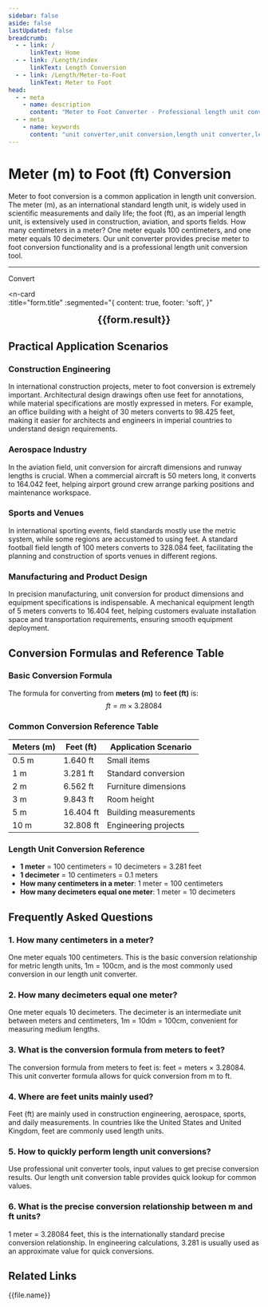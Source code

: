```yaml
---
sidebar: false
aside: false
lastUpdated: false
breadcrumb:
  - - link: /
      linkText: Home
  - - link: /Length/index
      linkText: Length Conversion
  - - link: /Length/Meter-to-Foot
      linkText: Meter to Foot
head:
  - - meta
    - name: description
      content: "Meter to Foot Converter - Professional length unit conversion tool. Supports precise m to ft conversion, provides unit converter, length unit conversion table and dimension conversion. How many centimeters in a meter? How many decimeters equal one meter? Professional answers to meter unit conversion questions."
  - - meta
    - name: keywords
      content: "unit converter,unit conversion,length unit converter,length unit conversion,dimension conversion,length unit conversion table,how many centimeters in a meter,how many decimeters equal one meter,meter,how many centimeters in a decimeter,one meter,meter in English,meter unit,m unit,decimeter,meter,how many centimeters equal one meter,1m equals how many cm,one meter,meter and centimeter conversion,what is m unit,how much is 1m,1 meter equals how many centimeters"
---
```

# Meter (m) to Foot (ft) Conversion

Meter to foot conversion is a common application in length unit conversion. The meter (m), as an international standard length unit, is widely used in scientific measurements and daily life; the foot (ft), as an imperial length unit, is extensively used in construction, aviation, and sports fields. How many centimeters in a meter? One meter equals 100 centimeters, and one meter equals 10 decimeters. Our unit converter provides precise meter to foot conversion functionality and is a professional length unit conversion tool.

---
<script setup>
import { onMounted, reactive, inject, ref } from 'vue'
import { NButton, NForm, NFormItem, NInput, NInputNumber, NSelect, NCard, useMessage,NGrid ,NGi } from 'naive-ui'
import { defineClientComponent } from 'vitepress'
import { Length } from '../files';
const seoKey = ['unit converter','unit conversion','length unit converter','length unit conversion','dimension conversion','length unit conversion','length unit conversion table','how many centimeters in a meter','how many decimeters equal one meter','meter','how many centimeters in a meter','how many centimeters in a decimeter','one meter','meter in English','meter unit','m unit','decimeter','meter','how many centimeters equal one meter','meter','1m equals how many cm','one meter','meter and centimeter conversion','m unit','what is k unit','how many centimeters equal one meter','what is m unit','how much is 1m','1 meter equals how many centimeters','m']
const convert = inject('convert')

const form = reactive({
  number: null,
  result: '',
  title:'Meter (m) to Foot (ft) Length Unit Conversion',
})

const convertHandler = () => {
  if (form.number !== null && !isNaN(form.number)) {
    const convertedValue = parseFloat(form.number) * 3.28084
    form.result = `${form.number}m = ${convertedValue.toFixed(4)}ft`
  } else {
    form.result = 'Please enter a valid number.'
  }
}
</script>

<n-form size="large" :model="form">
  <n-form-item label="Meter (m)">
    <n-input-number v-model:value="form.number" placeholder="Enter meters" style="width: 100%" />
  </n-form-item>
  <n-form-item>
    <n-button type="info" @click="convertHandler" block>Convert</n-button>
  </n-form-item>
</n-form>

<n-card  
  :title="form.title"
  :segmented="{
    content: true,
    footer: 'soft',
  }"
>
  <div  style="text-align:center;font-size:20px;">
    <strong>{{form.result}}</strong>
  </div>
    <template #footer>
    <div>
      <span v-for="item of seoKey">{{item}}，</span>
    </div>
  </template>
</n-card>

## Practical Application Scenarios

### Construction Engineering
In international construction projects, meter to foot conversion is extremely important. Architectural design drawings often use feet for annotations, while material specifications are mostly expressed in meters. For example, an office building with a height of 30 meters converts to 98.425 feet, making it easier for architects and engineers in imperial countries to understand design requirements.

### Aerospace Industry
In the aviation field, unit conversion for aircraft dimensions and runway lengths is crucial. When a commercial aircraft is 50 meters long, it converts to 164.042 feet, helping airport ground crew arrange parking positions and maintenance workspace.

### Sports and Venues
In international sporting events, field standards mostly use the metric system, while some regions are accustomed to using feet. A standard football field length of 100 meters converts to 328.084 feet, facilitating the planning and construction of sports venues in different regions.

### Manufacturing and Product Design
In precision manufacturing, unit conversion for product dimensions and equipment specifications is indispensable. A mechanical equipment length of 5 meters converts to 16.404 feet, helping customers evaluate installation space and transportation requirements, ensuring smooth equipment deployment.

## Conversion Formulas and Reference Table

### Basic Conversion Formula
The formula for converting from **meters (m)** to **feet (ft)** is:
$$ ft = m \times 3.28084 $$

### Common Conversion Reference Table
| Meters (m) | Feet (ft) | Application Scenario |
|------------|-----------|---------------------|
| 0.5 m | 1.640 ft | Small items |
| 1 m | 3.281 ft | Standard conversion |
| 2 m | 6.562 ft | Furniture dimensions |
| 3 m | 9.843 ft | Room height |
| 5 m | 16.404 ft | Building measurements |
| 10 m | 32.808 ft | Engineering projects |

### Length Unit Conversion Reference
- **1 meter** = 100 centimeters = 10 decimeters = 3.281 feet
- **1 decimeter** = 10 centimeters = 0.1 meters
- **How many centimeters in a meter**: 1 meter = 100 centimeters
- **How many decimeters equal one meter**: 1 meter = 10 decimeters

## Frequently Asked Questions

### 1. How many centimeters in a meter?
One meter equals 100 centimeters. This is the basic conversion relationship for metric length units, 1m = 100cm, and is the most commonly used conversion in our length unit converter.

### 2. How many decimeters equal one meter?
One meter equals 10 decimeters. The decimeter is an intermediate unit between meters and centimeters, 1m = 10dm = 100cm, convenient for measuring medium lengths.

### 3. What is the conversion formula from meters to feet?
The conversion formula from meters to feet is: feet = meters × 3.28084. This unit converter formula allows for quick conversion from m to ft.

### 4. Where are feet units mainly used?
Feet (ft) are mainly used in construction engineering, aerospace, sports, and daily measurements. In countries like the United States and United Kingdom, feet are commonly used length units.

### 5. How to quickly perform length unit conversions?
Use professional unit converter tools, input values to get precise conversion results. Our length unit conversion table provides quick lookup for common values.

### 6. What is the precise conversion relationship between m and ft units?
1 meter = 3.28084 feet, this is the internationally standard precise conversion relationship. In engineering calculations, 3.281 is usually used as an approximate value for quick conversions.

## Related Links
<n-grid x-gap="12" :cols="2">
  <n-gi v-for="(file, index) in Length" :key="index">
    <n-button
      text
      tag="a"
      :href="file.path"
      type="info"
    >
      {{file.name}}
    </n-button>
  </n-gi>
</n-grid>